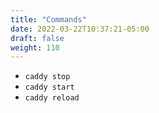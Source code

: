 ```yaml
---
title: "Commands"
date: 2022-03-22T10:37:21-05:00
draft: false
weight: 110
---
```


- `caddy stop`
- `caddy start`
- `caddy reload`